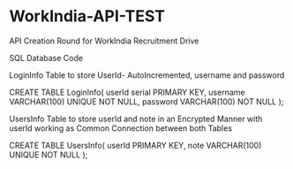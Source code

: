 # WorkIndia-API-TEST
API Creation Round for WorkIndia Recruitment Drive




SQL Database Code

LoginInfo Table to store UserId- AutoIncremented, username and password

CREATE TABLE LoginInfo(
	  userId serial PRIMARY KEY,
    username VARCHAR(100) UNIQUE NOT NULL,
    password VARCHAR(100) NOT NULL
);

UsersInfo Table to store userId and note in an Encrypted Manner with userId working as Common Connection between both Tables


CREATE TABLE UsersInfo(
	  userId PRIMARY KEY,
    note VARCHAR(100) UNIQUE NOT NULL
);
